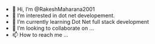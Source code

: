- 👋 Hi, I’m @RakeshMaharana2001
- 👀 I’m interested in dot net developement.
- 🌱 I’m currently learning Dot Net full stack development
- 💞️ I’m looking to collaborate on ...
- 📫 How to reach me ...

<!---
RakeshMaharana2001/RakeshMaharana2001 is a ✨ special ✨ repository because its `README.md` (this file) appears on your GitHub profile.
You can click the Preview link to take a look at your changes.
--->

